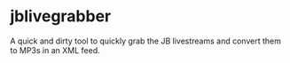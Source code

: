 # jblivegrabber
A quick and dirty tool to quickly grab the JB livestreams and convert them to MP3s in an XML feed.
